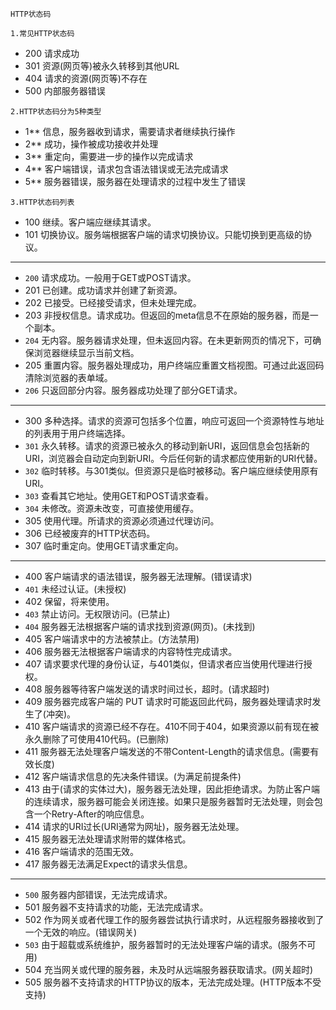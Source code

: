 `HTTP状态码`  

`1.常见HTTP状态码`  
- 200 请求成功
- 301 资源(网页等)被永久转移到其他URL
- 404 请求的资源(网页等)不存在
- 500 内部服务器错误

`2.HTTP状态码分为5种类型` 
- 1** 信息，服务器收到请求，需要请求者继续执行操作
- 2** 成功，操作被成功接收并处理
- 3** 重定向，需要进一步的操作以完成请求
- 4** 客户端错误，请求包含语法错误或无法完成请求
- 5** 服务器错误，服务器在处理请求的过程中发生了错误

`3.HTTP状态码列表`  
- 100 继续。客户端应继续其请求。
- 101 切换协议。服务端根据客户端的请求切换协议。只能切换到更高级的协议。

---
- `200` 请求成功。一般用于GET或POST请求。
- 201 已创建。成功请求并创建了新资源。
- 202 已接受。已经接受请求，但未处理完成。
- 203 非授权信息。请求成功。但返回的meta信息不在原始的服务器，而是一个副本。
- `204` 无内容。服务器请求处理，但未返回内容。在未更新网页的情况下，可确保浏览器继续显示当前文档。
- 205 重置内容。服务器处理成功，用户终端应重置文档视图。可通过此返回码清除浏览器的表单域。
- `206` 只返回部分内容。服务器成功处理了部分GET请求。
  
---
- 300 多种选择。请求的资源可包括多个位置，响应可返回一个资源特性与地址的列表用于用户终端选择。
- `301` 永久转移。请求的资源已被永久的移动到新URI，返回信息会包括新的URI，浏览器会自动定向到新URI。今后任何新的请求都应使用新的URI代替。
- `302` 临时转移。与301类似。但资源只是临时被移动。客户端应继续使用原有URI。
- `303` 查看其它地址。使用GET和POST请求查看。
- `304` 未修改。资源未改变，可直接使用缓存。
- 305 使用代理。所请求的资源必须通过代理访问。
- 306 已经被废弃的HTTP状态码。
- 307 临时重定向。使用GET请求重定向。

---
- 400 客户端请求的语法错误，服务器无法理解。(错误请求)
- `401` 未经过认证。(未授权)
- 402 保留，将来使用。
- `403` 禁止访问。无权限访问。(已禁止)
- `404` 服务器无法根据客户端的请求找到资源(网页)。(未找到)
- 405 客户端请求中的方法被禁止。(方法禁用)
- 406 服务器无法根据客户端请求的内容特性完成请求。
- 407 请求要求代理的身份认证，与401类似，但请求者应当使用代理进行授权。
- 408 服务器等待客户端发送的请求时间过长，超时。(请求超时)
- 409 服务器完成客户端的 PUT 请求时可能返回此代码，服务器处理请求时发生了(冲突)。
- 410 客户端请求的资源已经不存在。410不同于404，如果资源以前有现在被永久删除了可使用410代码。(已删除)
- 411 服务器无法处理客户端发送的不带Content-Length的请求信息。(需要有效长度)
- 412 客户端请求信息的先决条件错误。(为满足前提条件)
- 413 由于(请求的实体过大)，服务器无法处理，因此拒绝请求。为防止客户端的连续请求，服务器可能会关闭连接。如果只是服务器暂时无法处理，则会包含一个Retry-After的响应信息。
- 414 请求的URI过长(URI通常为网址)，服务器无法处理。
- 415 服务器无法处理请求附带的媒体格式。
- 416 客户端请求的范围无效。
- 417 服务器无法满足Expect的请求头信息。

---
- `500` 服务器内部错误，无法完成请求。
- 501 服务器不支持请求的功能，无法完成请求。
- 502 作为网关或者代理工作的服务器尝试执行请求时，从远程服务器接收到了一个无效的响应。(错误网关)
- `503` 由于超载或系统维护，服务器暂时的无法处理客户端的请求。(服务不可用)
- 504 充当网关或代理的服务器，未及时从远端服务器获取请求。(网关超时)
- 505 服务器不支持请求的HTTP协议的版本，无法完成处理。(HTTP版本不受支持)